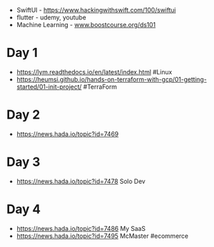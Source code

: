 
* SwiftUI - https://www.hackingwithswift.com/100/swiftui
* flutter - udemy, youtube
* Machine Learning - www.boostcourse.org/ds101

# Day 1
* https://lym.readthedocs.io/en/latest/index.html #Linux
* https://heumsi.github.io/hands-on-terraform-with-gcp/01-getting-started/01-init-project/ #TerraForm

# Day 2
* https://news.hada.io/topic?id=7469

# Day 3
* https://news.hada.io/topic?id=7478 Solo Dev

# Day 4
* https://news.hada.io/topic?id=7486 My SaaS
* https://news.hada.io/topic?id=7495 McMaster #ecommerce
